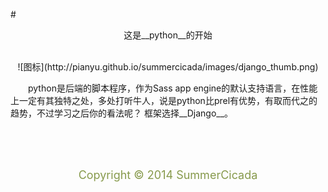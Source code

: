 #<center>这是__python__的开始</center>
<br/>

<center>![图标](http://pianyu.github.io/summercicada/images/django_thumb.png)</center>

&emsp;&emsp;python是后端的脚本程序，作为Sass app engine的默认支持语言，在性能上一定有其独特之处，多处打听牛人，说是python比prel有优势，有取而代之的趋势，不过学习之后你的看法呢？
框架选择__Django__。

<br/>
<br/>
<br/>
<center><p style="color:#879a4c"><font size="4">Copyright &copy; 2014 SummerCicada</font></p></center>